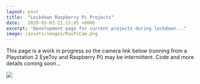 ```yaml
---
layout: post
title:  "Lockdown Raspberry Pi Projects"
date:   2020-05-03 21:15:05 +0000
excerpt: "Development page for current projects during lockdown..."
image: /assets/images/RasPiCam.png
---
```









This page is a work in progress so the camera link below (running from a Playstation 2 EyeToy and Raspberry Pi) may be intermittent. Code and more details coming soon...












   
<div class="imgbox">
    <img class="center-fit" src='https://drive.google.com/uc?id=1g7hKykFXuAQ5-Or2tYNEsvyTTqy6461Z&export=download'>    
</div>











